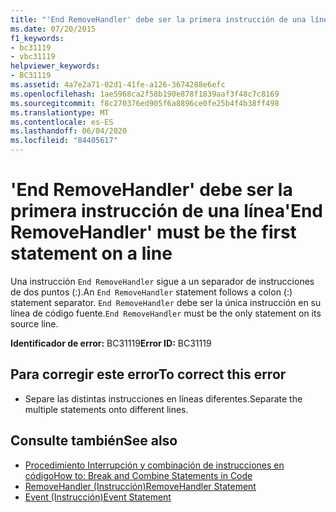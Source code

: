 ```yaml
---
title: "'End RemoveHandler' debe ser la primera instrucción de una línea"
ms.date: 07/20/2015
f1_keywords:
- bc31119
- vbc31119
helpviewer_keywords:
- BC31119
ms.assetid: 4a7e2a71-02d1-41fe-a126-3674288e6efc
ms.openlocfilehash: 1ae5968ca2f58b190e878f1839aaf3f48c7c8169
ms.sourcegitcommit: f8c270376ed905f6a8896ce0fe25b4f4b38ff498
ms.translationtype: MT
ms.contentlocale: es-ES
ms.lasthandoff: 06/04/2020
ms.locfileid: "84405617"
---
```

# <a name="end-removehandler-must-be-the-first-statement-on-a-line"></a><span data-ttu-id="da585-102">'End RemoveHandler' debe ser la primera instrucción de una línea</span><span class="sxs-lookup"><span data-stu-id="da585-102">'End RemoveHandler' must be the first statement on a line</span></span>
<span data-ttu-id="da585-103">Una instrucción `End RemoveHandler` sigue a un separador de instrucciones de dos puntos (:).</span><span class="sxs-lookup"><span data-stu-id="da585-103">An `End RemoveHandler` statement follows a colon (:) statement separator.</span></span> <span data-ttu-id="da585-104">`End RemoveHandler` debe ser la única instrucción en su línea de código fuente.</span><span class="sxs-lookup"><span data-stu-id="da585-104">`End RemoveHandler` must be the only statement on its source line.</span></span>  
  
 <span data-ttu-id="da585-105">**Identificador de error:** BC31119</span><span class="sxs-lookup"><span data-stu-id="da585-105">**Error ID:** BC31119</span></span>  
  
## <a name="to-correct-this-error"></a><span data-ttu-id="da585-106">Para corregir este error</span><span class="sxs-lookup"><span data-stu-id="da585-106">To correct this error</span></span>  
  
- <span data-ttu-id="da585-107">Separe las distintas instrucciones en líneas diferentes.</span><span class="sxs-lookup"><span data-stu-id="da585-107">Separate the multiple statements onto different lines.</span></span>  
  
## <a name="see-also"></a><span data-ttu-id="da585-108">Consulte también</span><span class="sxs-lookup"><span data-stu-id="da585-108">See also</span></span>

- [<span data-ttu-id="da585-109">Procedimiento Interrupción y combinación de instrucciones en código</span><span class="sxs-lookup"><span data-stu-id="da585-109">How to: Break and Combine Statements in Code</span></span>](../programming-guide/program-structure/how-to-break-and-combine-statements-in-code.md)
- [<span data-ttu-id="da585-110">RemoveHandler (Instrucción)</span><span class="sxs-lookup"><span data-stu-id="da585-110">RemoveHandler Statement</span></span>](../language-reference/statements/removehandler-statement.md)
- [<span data-ttu-id="da585-111">Event (Instrucción)</span><span class="sxs-lookup"><span data-stu-id="da585-111">Event Statement</span></span>](../language-reference/statements/event-statement.md)
